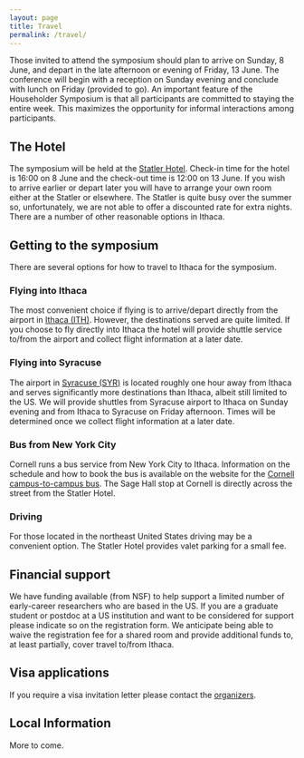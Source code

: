 ```yaml
---
layout: page
title: Travel
permalink: /travel/
---
```


Those invited to attend the symposium should plan to arrive on Sunday, 8 June, and depart in the late afternoon or evening of Friday, 13 June. The conference will begin with a reception on Sunday evening and conclude with lunch on Friday (provided to go). An important feature of the Householder Symposium is that all participants are committed to staying the entire week. This maximizes the opportunity for informal interactions among participants.

## The Hotel

The symposium will be held at the [Statler Hotel](https://statlerhotel.cornell.edu). Check-in time for the hotel is 16:00 on 8 June and the check-out time is 12:00 on 13 June. If you wish to arrive earlier or depart later you will have to arrange your own room either at the Statler or elsewhere. The Statler is quite busy over the summer so, unfortunately, we are not able to offer a discounted rate for extra nights. There are a number of other reasonable options in Ithaca.

## Getting to the symposium

There are several options for how to travel to Ithaca for the symposium.

### Flying into Ithaca

The most convenient choice if flying is to arrive/depart directly from the airport in [Ithaca (ITH)](https://flyithaca.com/). However, the destinations served are quite limited. If you choose to fly directly into Ithaca the hotel will provide shuttle service to/from the airport and collect flight information at a later date.

### Flying into Syracuse

The airport in [Syracuse (SYR)](https://syrairport.org/) is located roughly one hour away from Ithaca and serves significantly more destinations than Ithaca, albeit still limited to the US. We will provide shuttles from Syracuse airport to Ithaca on Sunday evening and from Ithaca to Syracuse on Friday afternoon. Times will be determined once we collect flight information at a later date.

### Bus from New York City

Cornell runs a bus service from New York City to Ithaca. Information on the schedule and how to book the bus is available on the website for the [Cornell campus-to-campus bus](https://fcs.cornell.edu/departments/transportation-delivery-services/campus-campus-bus-service). The Sage Hall stop at Cornell is directly across the street from the Statler Hotel.

### Driving

For those located in the northeast United States driving may be a convenient option. The Statler Hotel provides valet parking for a small fee.

## Financial support

We have funding available (from NSF) to help support a limited number of early-career researchers who are based in the US. If you are a graduate student or postdoc at a US institution and want to be considered for support please indicate so on the registration form. We anticipate being able to waive the registration fee for a shared room and provide additional funds to, at least partially, cover travel to/from Ithaca.

## Visa applications

If you require a visa invitation letter please contact the [organizers](mailto:householderxxii@cornell.edu).

## Local Information

More to come.
